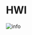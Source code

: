 # HWI
![info](https://github-readme-stats.vercel.app/api?username=HWI04&show_icons=true&theme=prussian)
